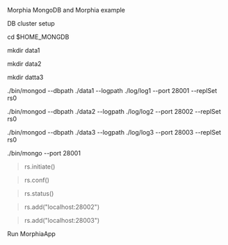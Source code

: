 Morphia
MongoDB and Morphia example

DB cluster setup

cd $HOME_MONGDB

mkdir data1

mkdir data2

mkdir datta3

./bin/mongod --dbpath ./data1 --logpath ./log/log1  --port 28001 --replSet rs0 

./bin/mongod --dbpath ./data2 --logpath ./log/log2  --port 28002 --replSet rs0

./bin/mongod --dbpath ./data3 --logpath ./log/log3  --port 28003 --replSet rs0 

./bin/mongo --port 28001

>rs.initiate() 

>rs.conf()

>rs.status()

>rs.add("localhost:28002")

>rs.add("localhost:28003")

Run MorphiaApp
